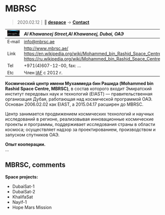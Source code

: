 # MBRSC
> 2020.02.12 ┊ **🚀 [despace](index.md)** → **[Contact](contact.md)**

|[![](f/contact/m/mbrsc_logo1_thumb.jpg)](f/contact/m/mbrsc_logo1.png)|*Al Khawaneej Street,Al Khawaneej, Dubai, ОАЭ*|
|:--|:--|
|E‑mail| <info@mbrsc.ae> |
|Link| <http://www.mbrsc.ae/><br> <https://en.wikipedia.org/wiki/Mohammed_bin_Rashid_Space_Centre><br> <https://ru.wikipedia.org/wiki/Mohammed_bin_Rashid_Space_Centre> |
|Tel| +971(4)607-12-00, fax: … |
|Etc| Член [IAF](zz_iaf.md) с 2012 г. |

**Космический центр имени Мухаммеда бин Рашида (Mohammed bin Rashid Space Centre, MBRSC)**, в состав которого входит Эмиратский институт передовых наук и технологий (EIAST) — правительственная организация Дубая, работающая над космической программой ОАЭ. Основан 2006.02.02 как EIAST, а 2015.04.17 расширен до MBRSC.

Центр занимается продвижением космических технологий и научных исследований в регионе, реализовывая инновационные космические проекты и программы, поддерживает исследования страны в области космоса; осуществляет надзор за проектированием, производством и запуском спутников ОАЭ.

**Опыт кооперации.**  
…


<p style="page-break-after:always"> </p>

## MBRSC, comments
**Space projects:**

   - DubaiSat-1
   - DubaiSat-2
   - KhalifaSat
   - Nayif-1
   - Hope Mars Mission
